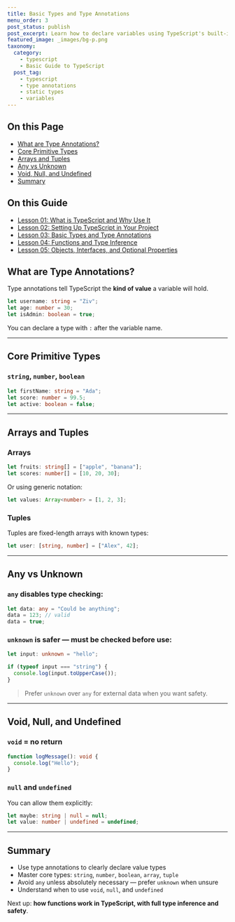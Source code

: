 ```yaml
---
title: Basic Types and Type Annotations
menu_order: 3
post_status: publish
post_excerpt: Learn how to declare variables using TypeScript's built-in types: string, number, boolean, arrays, and more.
featured_image: _images/bg-p.png
taxonomy:
  category:
    - typescript
    - Basic Guide to TypeScript
  post_tag:
    - typescript
    - type annotations
    - static types
    - variables
---
```


<div class="toc" markdown="1">

<div class="otp" markdown="1">

## On this Page

- [What are Type Annotations?](#what-are-type-annotations)
- [Core Primitive Types](#core-primitive-types)
- [Arrays and Tuples](#arrays-and-tuples)
- [Any vs Unknown](#any-vs-unknown)
- [Void, Null, and Undefined](#void-null-and-undefined)
- [Summary](#summary)

</div>

<div class="otg" markdown="1">

## On this Guide

- [Lesson 01: What is TypeScript and Why Use It](./lesson-01-what-is-typescript-and-why-use-it)
- [Lesson 02: Setting Up TypeScript in Your Project](./lesson-02-setting-up-typescript-in-your-project)
- [Lesson 03: Basic Types and Type Annotations](./lesson-03-basic-types-and-type-annotations)
- [Lesson 04: Functions and Type Inference](./lesson-04-functions-and-type-inference)
- [Lesson 05: Objects, Interfaces, and Optional Properties](./lesson-05-objects,-interfaces,-and-optional-properties)

</div>

</div>

<div class="guru-main" markdown="1">

## What are Type Annotations?

Type annotations tell TypeScript the **kind of value** a variable will hold.

```ts
let username: string = "Ziv";
let age: number = 30;
let isAdmin: boolean = true;
```

You can declare a type with `:` after the variable name.

---

## Core Primitive Types

### `string`, `number`, `boolean`

```ts
let firstName: string = "Ada";
let score: number = 99.5;
let active: boolean = false;
```

---

## Arrays and Tuples

### Arrays

```ts
let fruits: string[] = ["apple", "banana"];
let scores: number[] = [10, 20, 30];
```

Or using generic notation:

```ts
let values: Array<number> = [1, 2, 3];
```

### Tuples

Tuples are fixed-length arrays with known types:

```ts
let user: [string, number] = ["Alex", 42];
```

---

## Any vs Unknown

### `any` disables type checking:

```ts
let data: any = "Could be anything";
data = 123; // valid
data = true;
```

### `unknown` is safer — must be checked before use:

```ts
let input: unknown = "hello";

if (typeof input === "string") {
  console.log(input.toUpperCase());
}
```

> Prefer `unknown` over `any` for external data when you want safety.

---

## Void, Null, and Undefined

### `void` = no return

```ts
function logMessage(): void {
  console.log("Hello");
}
```

### `null` and `undefined`

You can allow them explicitly:

```ts
let maybe: string | null = null;
let value: number | undefined = undefined;
```

---

## Summary

- Use type annotations to clearly declare value types
- Master core types: `string`, `number`, `boolean`, `array`, `tuple`
- Avoid `any` unless absolutely necessary — prefer `unknown` when unsure
- Understand when to use `void`, `null`, and `undefined`

Next up: **how functions work in TypeScript, with full type inference and safety**.

</div>
